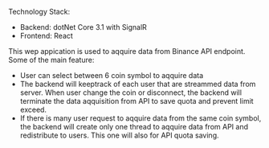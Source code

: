 Technology Stack:
+ Backend: dotNet Core 3.1 with SignalR
+ Frontend: React 

This wep appication is used to aqquire data from Binance API endpoint. Some of the main feature:
- User can select between 6 coin symbol to aqquire data
- The backend will keeptrack of each user that are streammed data from server. When user change the coin or disconnect, the backend will terminate the data aqquisition from API to save quota and prevent limit exceed.
- If there is many user request to aqquire data from the same coin symbol, the backend will create only one thread to aqquire data from API and redistribute to users. This one will also for API quota saving. 
